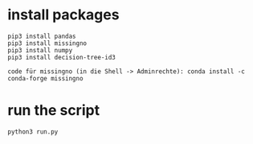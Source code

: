 # install packages

```
pip3 install pandas
pip3 install missingno
pip3 install numpy
pip3 install decision-tree-id3

code für missingno (in die Shell -> Adminrechte): conda install -c conda-forge missingno

```



# run the script
```
python3 run.py
```
